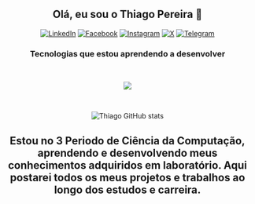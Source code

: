 <div align="center">

## Olá, eu sou o Thiago Pereira 💫

[![LinkedIn](https://img.shields.io/badge/LinkedIn-0077B5?style=for-the-badge&logo=linkedin&logoColor=white)](https://www.linkedin.com/in/thiago-dos-santos-pereira-a0585329a/)
[![Facebook](https://img.shields.io/badge/Facebook-1877F2?style=for-the-badge&logo=facebook&logoColor=white)](https://www.facebook.com/profile.php?id=100090417618931)
[![Instagram](https://img.shields.io/badge/Instagram-E4405F?style=for-the-badge&logo=instagram&logoColor=white)](https://www.instagram.com/thiagopecli/)
[![X](https://img.shields.io/badge/Twitter-1DA1F2?style=for-the-badge&logo=twitter&logoColor=white)](https://x.com/thiagopecli)
[![Telegram](https://img.shields.io/badge/Telegram-2CA5E0?style=for-the-badge&logo=telegram&logoColor=white)](https://t.me/thiagopecli)

### Tecnologias que estou aprendendo a desenvolver

<div style="display: inline_block"><br/>
    <p align="center">
  <a href="https://skillicons.dev">
    <img src="https://skillicons.dev/icons?i=js,html,css,git" />
  </a>
</p>
</div><br/>

![Thiago GitHub stats](https://github-readme-stats.vercel.app/api?username=thiagopecli&show_icons=true&bg_color=00000000)<br/>

## Estou no 3 Periodo de Ciência da Computação, aprendendo e desenvolvendo meus conhecimentos adquiridos em laboratório. Aqui postarei todos os meus projetos e trabalhos ao longo dos estudos e carreira. 

</div>

